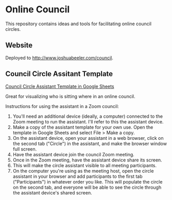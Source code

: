 # Online Council

This repository contains ideas and tools for facilitating online council circles.

## Website

Deployed to http://www.joshuabeeler.com/council.

## Council Circle Assitant Template

[Council Circle Assistant Template in Google Sheets](https://docs.google.com/spreadsheets/d/1tfnQF0CdS6SiegmbfevmZ6r_XNXZXmInH89JAcCtHCs/edit?usp=sharing)

Great for visualizing who is sitting where in an online council.

Instructions for using the assistant in a Zoom council:
1. You'll need an additional device (ideally, a computer) connected to the Zoom meeting to run the assistant. I'll refer to this the assistant device.
2. Make a copy of the assistant template for your own use. Open the template in Google Sheets and select File > Make a copy.
3. On the assistant device, open your assistant in a web browser, click on the second tab ("Circle") in the assistant, and make the browser window full screen.
4. Have the assistant device join the council Zoom meeting.
5. Once in the Zoom meeting, have the assistant device share its screen.
6. This will make the circle assistant visible to all meeting participants.
7. On the computer you're using as the meeting host, open the circle assistant in your browser and add participants to the first tab ("Participants") in whatever order you like. This will populate the circle on the second tab, and everyone will be able to see the circle through the assistant device's shared screen.
